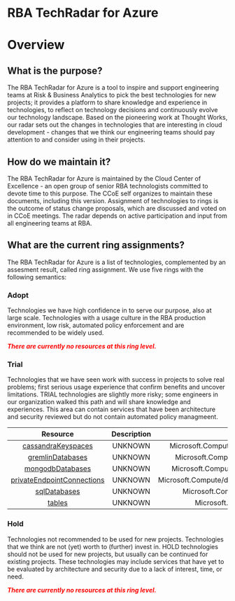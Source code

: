 
RBA TechRadar for Azure
=======================

# Overview

## What is the purpose?


The RBA TechRadar for Azure is a tool to inspire and support engineering teams at Risk & Business Analytics to pick the best technologies for new projects; it provides a platform to share knowledge and experience in technologies, to reflect on technology decisions and continuously evolve our technology landscape.  Based on the pioneering work at Thought Works, our radar sets out the changes in technologies that are interesting in cloud development - changes that we think our engineering teams should pay attention to and consider using in their projects.
## How do we maintain it?


The RBA TechRadar for Azure is maintained by the Cloud Center of Excellence - an open group of senior RBA technologists committed to devote time to this purpose.  The CCoE self organizes to maintain these documents, including this version.  Assignment of technologies to rings is the outcome of status change proposals, which are discussed and voted on in CCoE meetings.  The radar depends on active participation and input from all engineering teams at RBA.
## What are the current ring assignments?


The RBA TechRadar for Azure is a list of technologies, complemented by an assesment result, called ring assignment.  We use five rings with the following semantics:
### Adopt


Technologies we have high confidence in to serve our purpose, also at large scale.  Technologies with a usage culture in the RBA production environment, low risk, automated policy enforcement and are recommended to be widely used.  
  
***<font color="red"> There are currently no resources at this ring level. </font>***
### Trial


Technologies that we have seen work with success in projects to solve real problems;  first serious usage experience that confirm benefits and uncover limitations.  TRIAL technologies are slightly more risky; some engineers in our organization walked this path and will share knowledge and experiences.  This area can contain services that have been architecture and security reviewed but do not contain automated policy managmeent.  

|Resource|Description|Path|Status|
| :---: | :---: | :---: | :---: |
|[cassandraKeyspaces](https://github.com/openrba/python-azure-techradar/blob/master/Microsoft.Compute/databaseAccounts/cassandraKeyspaces/README.md)|UNKNOWN|Microsoft.Compute/databaseAccounts/cassandraKeyspaces|TRIAL|
|[gremlinDatabases](https://github.com/openrba/python-azure-techradar/blob/master/Microsoft.Compute/databaseAccounts/gremlinDatabases/README.md)|UNKNOWN|Microsoft.Compute/databaseAccounts/gremlinDatabases|TRIAL|
|[mongodbDatabases](https://github.com/openrba/python-azure-techradar/blob/master/Microsoft.Compute/databaseAccounts/mongodbDatabases/README.md)|UNKNOWN|Microsoft.Compute/databaseAccounts/mongodbDatabases|TRIAL|
|[privateEndpointConnections](https://github.com/openrba/python-azure-techradar/blob/master/Microsoft.Compute/databaseAccounts/privateEndpointConnections/README.md)|UNKNOWN|Microsoft.Compute/databaseAccounts/privateEndpointConnections|TRIAL|
|[sqlDatabases](https://github.com/openrba/python-azure-techradar/blob/master/Microsoft.Compute/databaseAccounts/sqlDatabases/README.md)|UNKNOWN|Microsoft.Compute/databaseAccounts/sqlDatabases|TRIAL|
|[tables](https://github.com/openrba/python-azure-techradar/blob/master/Microsoft.Compute/databaseAccounts/tables/README.md)|UNKNOWN|Microsoft.Compute/databaseAccounts/tables|TRIAL|

### Hold


Technologies not recommended to be used for new projects. Technologies that we think are not (yet) worth to (further) invest in.  HOLD technologies should not be used for new projects, but usually can be continued for existing projects.  These technologies may include services that have yet to be evaluated by architecture and security due to a lack of interest, time, or need.  
  
***<font color="red"> There are currently no resources at this ring level. </font>***